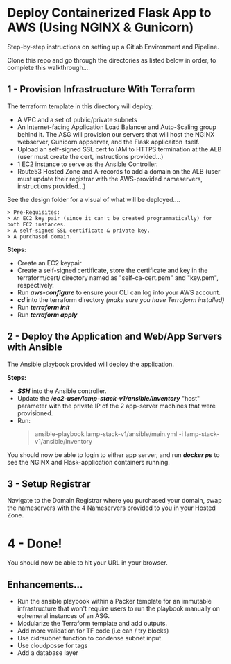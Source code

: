 # Deploy Containerized Flask App to AWS (Using NGINX & Gunicorn)

Step-by-step instructions on setting up a Gitlab Environment and Pipeline.

Clone this repo and go through the directories as listed below in order, to complete this walkthrough....


## 1 - Provision Infrastructure With Terraform
The terraform template in this directory will deploy:
  - A VPC and a set of public/private subnets
  - An Internet-facing Application Load Balancer and Auto-Scaling group behind it. The ASG will provision our servers that will host the NGINX webserver, Gunicorn appserver, and the Flask applicaiton itself.
  - Upload an self-signed SSL cert to IAM to HTTPS termination at the ALB (user must create the cert, instructions provided...)
  - 1 EC2 instance to serve as the Ansible Controller.
  - Route53 Hosted Zone and A-records to add a domain on the ALB (user must update their registrar with the AWS-provided nameservers, instructions provided...)

See the design folder for a visual of what will be deployed....

    > Pre-Requisites:
    > An EC2 key pair (since it can't be created programmatically) for both EC2 instances.
    > A self-signed SSL certificate & private key.
    > A purchased domain.

**Steps:**
  - Create an EC2 keypair
  - Create a self-signed certificate, store the certificate and key in the terraform/cert/ directory named as "self-ca-cert.pem" and "key.pem", respectively.
  - Run ***aws-configure*** to ensure your CLI can log into your AWS account.
  - ***cd*** into the terraform directory *(make sure you have Terraform installed)*
  - Run ***terraform init***
  - Run ***terraform apply***


## 2 - Deploy the Application and Web/App Servers with Ansible
The Ansible playbook provided will deploy the application.

**Steps:**
  - ***SSH*** into the Ansible controller.
  - Update the /***ec2-user/lamp-stack-v1/ansible/inventory*** "host" parameter with the private IP of the 2 app-server machines that were provisioned.
  - Run:
      > ansible-playbook lamp-stack-v1/ansible/main.yml -i lamp-stack-v1/ansible/inventory

You should now be able to login to either app server, and run ***docker ps*** to see the NGINX and Flask-application containers running.

## 3 - Setup Registrar

Navigate to the Domain Registrar where you purchased your domain, swap the nameservers with the 4 Nameservers provided to you in your Hosted Zone.

# 4 - Done!

You should now be able to hit your URL in your browser.


## Enhancements...
- Run the ansible playbook within a Packer template for an immutable infrastructure that won't require users to run the playbook manually on ephemeral instances of an ASG.
- Modularize the Terraform template and add outputs.
- Add more validation for TF code (i.e can / try blocks)
- Use cidrsubnet function to condense subnet input.
- Use cloudposse for tags
- Add a database layer
